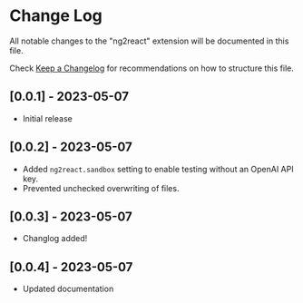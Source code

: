 # Change Log

All notable changes to the "ng2react" extension will be documented in this file.

Check [Keep a Changelog](http://keepachangelog.com/) for recommendations on how to structure this file.

## [0.0.1] - 2023-05-07

- Initial release

## [0.0.2] - 2023-05-07

- Added `ng2react.sandbox` setting to enable testing without an OpenAI API key.
- Prevented unchecked overwriting of files.

## [0.0.3] - 2023-05-07
- Changlog added!

## [0.0.4] - 2023-05-07
- Updated documentation